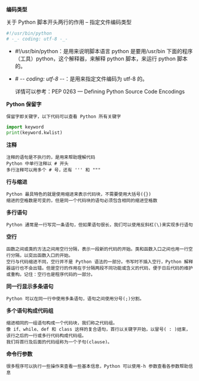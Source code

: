 **编码类型**

关于 Python 脚本开头两行的作用 – 指定文件编码类型

```py
#!/usr/bin/python
# -_- coding: utf-8 -_-
```

- \#!/usr/bin/python：是用来说明脚本语言 python 是要用/usr/bin 下面的程序（工具）python，这个解释器，来解释 python 脚本，来运行 python 脚本的。

- \# -_- coding: utf-8 -_-：是用来指定文件编码为 utf-8 的。

  详情可以参考：PEP 0263 — Defining Python Source Code Encodings

**Python 保留字**

    保留字即关键字，以下代码可以查看 Python 所有关键字

```py
import keyword
print(keyword.kwlist)
```

**注释**

    注释的语句是不执行的，是用来帮助理解代码
    Python 中单行注释以 # 开头
    多行注释可以用多个 # 号，还有 ''' 和 """

**行与缩进**

    Python 最具特色的就是使用缩进来表示代码块，不需要使用大括号({})
    缩进的空格数是可变的，但是同一个代码块的语句必须包含相同的缩进空格数

**多行语句**

    Python 通常是一行写完一条语句，但如果语句很长，我们可以使用反斜杠(\)来实现多行语句

**空行**

    函数之间或类的方法之间用空行分隔，表示一段新的代码的开始。类和函数入口之间也用一行空行分隔，以突出函数入口的开始。
    空行与代码缩进不同，空行并不是 Python 语法的一部分。书写时不插入空行，Python 解释器运行也不会出错。但是空行的作用在于分隔两段不同功能或含义的代码，便于日后代码的维护或重构。记住：空行也是程序代码的一部分。

**同一行显示多条语句**

    Python 可以在同一行中使用多条语句，语句之间使用分号(;)分割。

**多个语句构成代码组**

    缩进相同的一组语句构成一个代码块，我们称之代码组。
    像 if、while、def 和 class 这样的复合语句，首行以关键字开始，以冒号( : )结束，该行之后的一行或多行代码构成代码组。
    我们将首行及后面的代码组称为一个子句(clause)。

**命令行参数**

    很多程序可以执行一些操作来查看一些基本信息，Python 可以使用-h 参数查看各参数帮助信息
